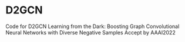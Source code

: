 # D2GCN
Code for D2GCN
Learning from the Dark: Boosting Graph Convolutional Neural Networks with Diverse Negative Samples
Accept by AAAI2022

